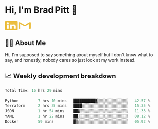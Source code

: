 # Hi, I'm Brad Pitt 👋


<a href="https://www.linkedin.com/in/mathias-mauraisin/" target="blank"><img align="center" src="./icons/linkedin.svg" alt="https://www.linkedin.com/in/mathias-mauraisin/" height="30" width="40" /></a>
<a href="mailto:mathias.mauraisin.pro@gmail.com" target="blank"><img align="center" src="./icons/gmail.svg" alt="redrew" height="30" width="40" /></a>




<!-- ![snap](images/Snap_dark.png?raw=true) -->
<!-- ![snap](images/Snap_dark_bg.png?raw=true) -->


<!-- [![My Skills](https://skillicons.dev/icons?i=c,cpp,html,css,js,ts,)](https://skillicons.dev) -->

## 🙋‍♂️&nbsp;About Me

Hi, I'm supposed to say something about myself but I don't know what to say, and honestly, nobody cares so just look at my work instead.

## 📈&nbsp;Weekly development breakdown

<!-- [![mamaurai's 42 stats](https://badge42.vercel.app/api/v2/cl1l4qz93000609l4yixitcl4/stats?cursusId=21&coalitionId=45)](https://github.com/JaeSeoKim/badge42) -->





<!--START_SECTION:waka-->

```rust
Total Time: 16 hrs 29 mins

Python         7 hrs 10 mins   ██████████▓░░░░░░░░░░░░░░   42.57 %
Terraform      2 hrs 35 mins   ████░░░░░░░░░░░░░░░░░░░░░   15.35 %
JSON           1 hr 54 mins    ██▓░░░░░░░░░░░░░░░░░░░░░░   11.33 %
YAML           1 hr 22 mins    ██░░░░░░░░░░░░░░░░░░░░░░░   08.12 %
Docker         59 mins         █▒░░░░░░░░░░░░░░░░░░░░░░░   05.92 %
```

<!--END_SECTION:waka-->


